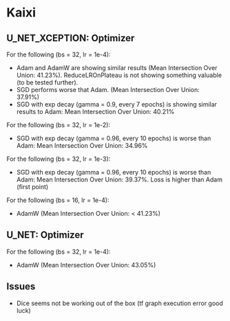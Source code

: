 # Kaixi
## U_NET_XCEPTION: Optimizer
For the following (bs = 32, lr = 1e-4):
- Adam and AdamW are showing similar results (Mean Intersection Over Union: 41.23%). ReduceLROnPlateau is not showing something valuable (to be tested further).
- SGD performs worse that Adam. (Mean Intersection Over Union: 37.91%)
- SGD with exp decay (gamma = 0.9, every 7 epochs) is showing similar results to Adam: Mean Intersection Over Union: 40.21%

For the following (bs = 32, lr = 1e-2):
- SGD with exp decay (gamma = 0.96, every 10 epochs) is worse than Adam: Mean Intersection Over Union: 34.96%

For the following (bs = 32, lr = 1e-3):
- SGD with exp decay (gamma = 0.96, every 10 epochs) is worse than Adam: Mean Intersection Over Union: 39.37%. Loss is higher than Adam (first point)

For the following (bs = 16, lr = 1e-4):
- AdamW (Mean Intersection Over Union: < 41.23%)

## U_NET: Optimizer
For the following (bs = 32, lr = 1e-4):
- AdamW (Mean Intersection Over Union: 43.05%)

## Issues
- Dice seems not be working out of the box (tf graph execution error good luck)